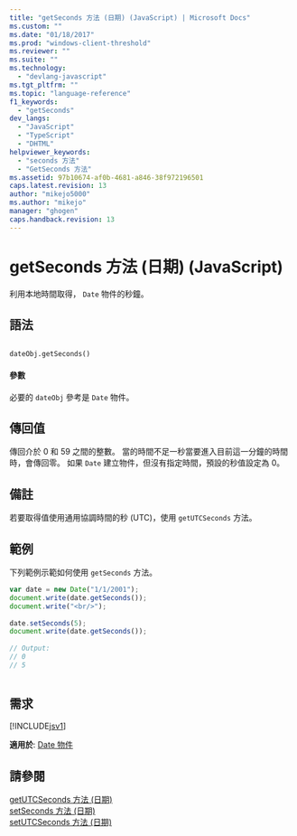 ```yaml
---
title: "getSeconds 方法 (日期) (JavaScript) | Microsoft Docs"
ms.custom: ""
ms.date: "01/18/2017"
ms.prod: "windows-client-threshold"
ms.reviewer: ""
ms.suite: ""
ms.technology: 
  - "devlang-javascript"
ms.tgt_pltfrm: ""
ms.topic: "language-reference"
f1_keywords: 
  - "getSeconds"
dev_langs: 
  - "JavaScript"
  - "TypeScript"
  - "DHTML"
helpviewer_keywords: 
  - "seconds 方法"
  - "GetSeconds 方法"
ms.assetid: 97b10674-af0b-4681-a846-38f972196501
caps.latest.revision: 13
author: "mikejo5000"
ms.author: "mikejo"
manager: "ghogen"
caps.handback.revision: 13
---
```

# getSeconds 方法 (日期) (JavaScript)
利用本地時間取得， `Date` 物件的秒鐘。  
  
## 語法  
  
```  
  
dateObj.getSeconds()   
```  
  
#### 參數  
 必要的 `dateObj` 參考是 `Date` 物件。  
  
## 傳回值  
 傳回介於 0 和 59 之間的整數。  當的時間不足一秒當要進入目前這一分鐘的時間時，會傳回零。  如果 `Date` 建立物件，但沒有指定時間，預設的秒值設定為 0。  
  
## 備註  
 若要取得值使用通用協調時間的秒 \(UTC\)，使用 `getUTCSeconds` 方法。  
  
## 範例  
 下列範例示範如何使用 `getSeconds` 方法。  
  
```javascript  
var date = new Date("1/1/2001");  
document.write(date.getSeconds());  
document.write("<br/>");  
  
date.setSeconds(5);  
document.write(date.getSeconds());  
  
// Output:  
// 0  
// 5  
  
```  
  
## 需求  
 [!INCLUDE[jsv1](../../javascript/misc/includes/jsv1-md.md)]  
  
 **適用於**: [Date 物件](../../javascript/reference/date-object-javascript.md)  
  
## 請參閱  
 [getUTCSeconds 方法 \(日期\)](../../javascript/reference/getutcseconds-method-date-javascript.md)   
 [setSeconds 方法 \(日期\)](../../javascript/reference/setseconds-method-date-javascript.md)   
 [setUTCSeconds 方法 \(日期\)](../../javascript/reference/setutcseconds-method-date-javascript.md)